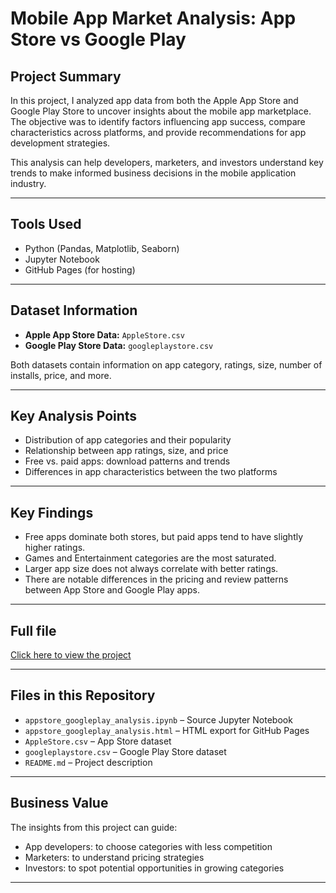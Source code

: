 # Mobile App Market Analysis: App Store vs Google Play

## Project Summary
In this project, I analyzed app data from both the Apple App Store and Google Play Store to uncover insights about the mobile app marketplace. The objective was to identify factors influencing app success, compare characteristics across platforms, and provide recommendations for app development strategies.

This analysis can help developers, marketers, and investors understand key trends to make informed business decisions in the mobile application industry.

---

## Tools Used
- Python (Pandas, Matplotlib, Seaborn)
- Jupyter Notebook
- GitHub Pages (for hosting)

---

## Dataset Information
- **Apple App Store Data:** `AppleStore.csv`
- **Google Play Store Data:** `googleplaystore.csv`
  
Both datasets contain information on app category, ratings, size, number of installs, price, and more.

---

## Key Analysis Points
- Distribution of app categories and their popularity
- Relationship between app ratings, size, and price
- Free vs. paid apps: download patterns and trends
- Differences in app characteristics between the two platforms

---

## Key Findings
- Free apps dominate both stores, but paid apps tend to have slightly higher ratings.
- Games and Entertainment categories are the most saturated.
- Larger app size does not always correlate with better ratings.
- There are notable differences in the pricing and review patterns between App Store and Google Play apps.

---

## Full file

[Click here to view the project](https://minhha-online.github.io/Profitable-App-Profiles/appstore_googleplay_analysis.html)

---

## Files in this Repository
- `appstore_googleplay_analysis.ipynb` – Source Jupyter Notebook
- `appstore_googleplay_analysis.html` – HTML export for GitHub Pages
- `AppleStore.csv` – App Store dataset
- `googleplaystore.csv` – Google Play Store dataset
- `README.md` – Project description

---

## Business Value
The insights from this project can guide:
- App developers: to choose categories with less competition
- Marketers: to understand pricing strategies
- Investors: to spot potential opportunities in growing categories

---
